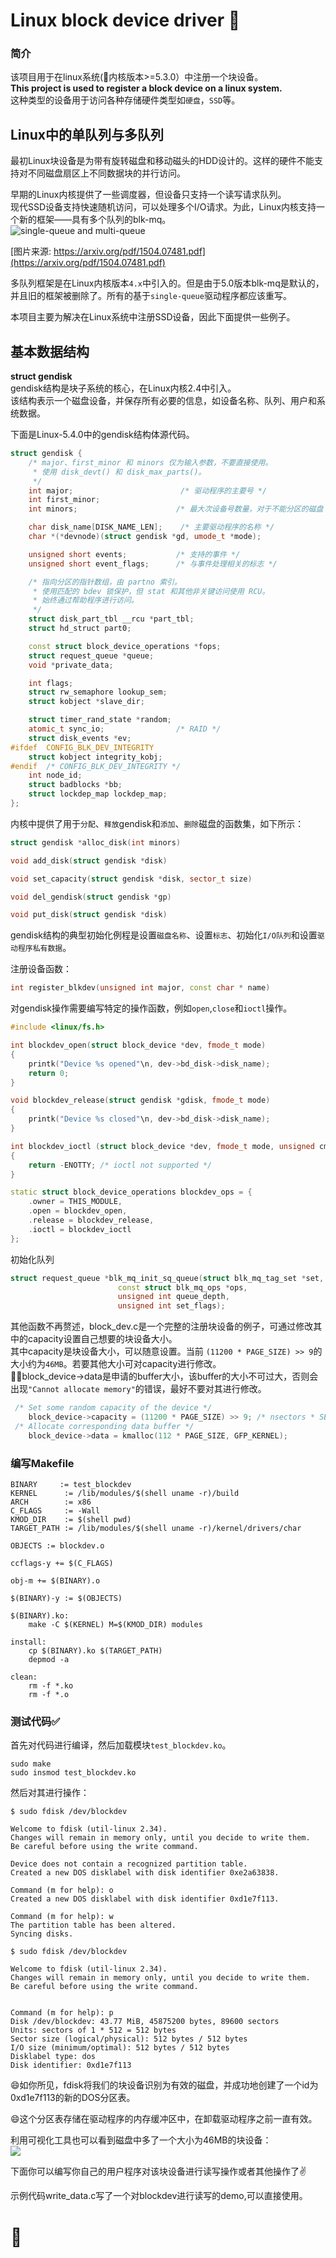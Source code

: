 # Linux block device driver :floppy_disk:
### 简介
该项目用于在linux系统(:pushpin:内核版本>=5.3.0）中注册一个块设备。<br/>
**This project is used to register a block device on a linux system.**<br/>
这种类型的设备用于访问各种存储硬件类型如`硬盘`，`SSD`等。

## Linux中的单队列与多队列
最初Linux块设备是为带有旋转磁盘和移动磁头的HDD设计的。这样的硬件不能支持对不同磁盘扇区上不同数据块的并行访问。

早期的Linux内核提供了一些调度器，但设备只支持一个读写请求队列。<br/>
现代SSD设备支持快速随机访问，可以处理多个I/O请求。为此，Linux内核支持一个新的框架——具有多个队列的blk-mq。<br/>
![single-queue and multi-queue](https://github.com/fusemen/block_device/assets/122666739/057aad3b-89ed-497e-baa3-12bb932a9e86)

[图片来源: https://arxiv.org/pdf/1504.07481.pdf](https://arxiv.org/pdf/1504.07481.pdf)

多队列框架是在Linux内核版本`4.x`中引入的。但是由于5.0版本blk-mq是默认的，并且旧的框架被删除了。所有的基于`single-queue`驱动程序都应该重写。

本项目主要为解决在Linux系统中注册SSD设备，因此下面提供一些例子。
## 基本数据结构
**struct gendisk**<br/>
gendisk结构是块子系统的核心，在Linux内核2.4中引入。<br/>
该结构表示一个磁盘设备，并保存所有必要的信息，如设备名称、队列、用户和系统数据。

下面是Linux-5.4.0中的gendisk结构体源代码。
```cpp
struct gendisk {
	/* major、first_minor 和 minors 仅为输入参数，不要直接使用。
	 * 使用 disk_devt() 和 disk_max_parts()。
	 */
	int major;                        /* 驱动程序的主要号 */
	int first_minor;
	int minors;                      /* 最大次设备号数量，对于不能分区的磁盘 =1。 */

	char disk_name[DISK_NAME_LEN];    /* 主要驱动程序的名称 */
	char *(*devnode)(struct gendisk *gd, umode_t *mode);

	unsigned short events;           /* 支持的事件 */
	unsigned short event_flags;      /* 与事件处理相关的标志 */

	/* 指向分区的指针数组，由 partno 索引。
	 * 使用匹配的 bdev 锁保护，但 stat 和其他非关键访问使用 RCU。
	 * 始终通过帮助程序进行访问。
	 */
	struct disk_part_tbl __rcu *part_tbl;
	struct hd_struct part0;

	const struct block_device_operations *fops;
	struct request_queue *queue;
	void *private_data;

	int flags;
	struct rw_semaphore lookup_sem;
	struct kobject *slave_dir;

	struct timer_rand_state *random;
	atomic_t sync_io;                /* RAID */
	struct disk_events *ev;
#ifdef  CONFIG_BLK_DEV_INTEGRITY
	struct kobject integrity_kobj;
#endif  /* CONFIG_BLK_DEV_INTEGRITY */
	int node_id;
	struct badblocks *bb;
	struct lockdep_map lockdep_map;
};
```


内核中提供了用于`分配`、`释放`gendisk和`添加`、`删除`磁盘的函数集，如下所示：

```cpp
struct gendisk *alloc_disk(int minors) 

void add_disk(struct gendisk *disk) 

void set_capacity(struct gendisk *disk, sector_t size)  

void del_gendisk(struct gendisk *gp) 

void put_disk(struct gendisk *disk) 
```

gendisk结构的典型初始化例程是设置`磁盘名称`、设置`标志`、初始化`I/O队列`和设置`驱动程序私有数据`。

注册设备函数：

```cpp
int register_blkdev(unsigned int major, const char * name)
```

对gendisk操作需要编写特定的操作函数，例如`open`,`close`和`ioctl`操作。

```cpp
#include <linux/fs.h>

int blockdev_open(struct block_device *dev, fmode_t mode)
{
    printk("Device %s opened"\n, dev->bd_disk->disk_name);
    return 0;
}

void blockdev_release(struct gendisk *gdisk, fmode_t mode)
{
    printk("Device %s closed"\n, dev->bd_disk->disk_name);
}

int blockdev_ioctl (struct block_device *dev, fmode_t mode, unsigned cmd, unsigned long arg)
{
    return -ENOTTY; /* ioctl not supported */
}

static struct block_device_operations blockdev_ops = {
    .owner = THIS_MODULE,
    .open = blockdev_open,
    .release = blockdev_release,
    .ioctl = blockdev_ioctl
};
```

初始化队列

```cpp
struct request_queue *blk_mq_init_sq_queue(struct blk_mq_tag_set *set,
                        const struct blk_mq_ops *ops,
                        unsigned int queue_depth,
                        unsigned int set_flags);
```

其他函数不再赘述，block_dev.c是一个完整的注册块设备的例子，可通过修改其中的capacity设置自己想要的块设备大小。<br/>
其中capacity是块设备大小，可以随意设置。当前 `(11200 * PAGE_SIZE) >> 9`的大小约为`46MB`。若要其他大小可对capacity进行修改。<br/>
:no_entry_sign::bell:block_device->data是申请的buffer大小，该buffer的大小不可过大，否则会出现`"Cannot allocate memory"`的错误，最好不要对其进行修改。

```cpp
 /* Set some random capacity of the device */
    block_device->capacity = (11200 * PAGE_SIZE) >> 9; /* nsectors * SECTOR_SIZE; */
 /* Allocate corresponding data buffer */
    block_device->data = kmalloc(112 * PAGE_SIZE, GFP_KERNEL);
```

### 编写Makefile

```
BINARY     := test_blockdev
KERNEL      := /lib/modules/$(shell uname -r)/build
ARCH        := x86
C_FLAGS     := -Wall
KMOD_DIR    := $(shell pwd)
TARGET_PATH := /lib/modules/$(shell uname -r)/kernel/drivers/char

OBJECTS := blockdev.o

ccflags-y += $(C_FLAGS)

obj-m += $(BINARY).o

$(BINARY)-y := $(OBJECTS)

$(BINARY).ko:
	make -C $(KERNEL) M=$(KMOD_DIR) modules

install:
	cp $(BINARY).ko $(TARGET_PATH)
	depmod -a

clean:
	rm -f *.ko
	rm -f *.o
```


### 测试代码:white_check_mark:
首先对代码进行编译，然后加载模块`test_blockdev.ko`。
```
sudo make
sudo insmod test_blockdev.ko
```

然后对其进行操作：

```
$ sudo fdisk /dev/blockdev

Welcome to fdisk (util-linux 2.34).
Changes will remain in memory only, until you decide to write them.
Be careful before using the write command.

Device does not contain a recognized partition table.
Created a new DOS disklabel with disk identifier 0xe2a63838.

Command (m for help): o
Created a new DOS disklabel with disk identifier 0xd1e7f113.

Command (m for help): w 
The partition table has been altered.
Syncing disks.

$ sudo fdisk /dev/blockdev

Welcome to fdisk (util-linux 2.34).
Changes will remain in memory only, until you decide to write them.
Be careful before using the write command.


Command (m for help): p
Disk /dev/blockdev: 43.77 MiB, 45875200 bytes, 89600 sectors
Units: sectors of 1 * 512 = 512 bytes
Sector size (logical/physical): 512 bytes / 512 bytes
I/O size (minimum/optimal): 512 bytes / 512 bytes
Disklabel type: dos
Disk identifier: 0xd1e7f113
```

:smile:如你所见，fdisk将我们的块设备识别为有效的磁盘，并成功地创建了一个id为0xd1e7f113的新的DOS分区表。

:smile:这个分区表存储在驱动程序的内存缓冲区中，在卸载驱动程序之前一直有效。

利用可视化工具也可以看到磁盘中多了一个大小为46MB的块设备：
<br/>
<a > 
    <img src='./blkdev.png' />
</a>
<br/>

下面你可以编写你自己的用户程序对该块设备进行读写操作或者其他操作了:v:

示例代码write_data.c写了一个对blockdev进行读写的demo,可以直接使用。
# :gift_heart:
